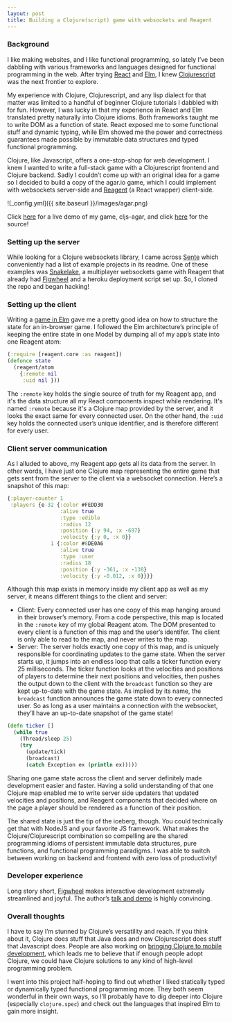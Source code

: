 ```yaml
---
layout: post
title: Building a Clojure(script) game with websockets and Reagent
---
```


### Background

I like making websites, and I like functional programming, so lately I’ve been dabbling with various frameworks and languages designed for functional programming in the web. After trying [React](https://facebook.github.io/react/) and [Elm](http://elm-lang.org/), I knew [Clojurescript](http://clojurescript.org/) was the next frontier to explore.

My experience with Clojure, Clojurescript, and any lisp dialect for that matter was limited to a handful of beginner Clojure tutorials I dabbled with for fun. However, I was lucky in that my experience in React and Elm translated pretty naturally into Clojure idioms. Both frameworks taught me to write DOM as a function of state. React exposed me to some functional stuff and dynamic typing, while Elm showed me the power and correctness guarantees made possible by immutable data structures and typed functional programming.

Clojure, like Javascript, offers a one-stop-shop for web development. I knew I wanted to write a full-stack game with a Clojurescript frontend and Clojure backend. Sadly I couldn’t come up with an original idea for a game so I decided to build a copy of the agar.io game, which I could implement with websockets server-side and [Reagent](https://reagent-project.github.io/) (a React wrapper) client-side.

![_config.yml]({{ site.baseurl }}/images/agar.png)

Click [here](https://dianjin.github.io/cljs-agar/) for a live demo of my game, cljs-agar, and click [here](https://github.com/dianjin/cljs-agar) for the source!

### Setting up the server
While looking for a Clojure websockets library, I came across [Sente](https://github.com/ptaoussanis/sente) which conveniently had a list of example projects in its readme. One of these examples was [Snakelake](https://github.com/timothypratley/snakelake), a multiplayer websockets game with Reagent that already had [Figwheel](https://github.com/bhauman/lein-figwheel) and a heroku deployment script set up. So, I cloned the repo and began hacking!

### Setting up the client

Writing a [game in Elm](https://github.com/dianjin/elm-nyan) gave me a pretty good idea on how to structure the state for an in-browser game. I followed the Elm architecture’s principle of keeping the entire state in one Model by dumping all of my app’s state into one Reagent atom:

```clojure
(:require [reagent.core :as reagent])
(defonce state
  (reagent/atom
    {:remote nil
     :uid nil }))
```

The `:remote` key holds the single source of truth for my Reagent app, and it's the data structure all my React components inspect while rendering. It's named `:remote` because it's a Clojure map provided by the server, and it looks the exact same for every connected user. On the other hand, the `:uid` key holds the connected user’s unique identifier, and is therefore different for every user.

### Client server communication

As I alluded to above, my Reagent app gets all its data from the server. In other words, I have just one Clojure map representing the entire game that gets sent from the server to the client via a websocket connection. Here’s a snapshot of this map:

```clojure
{:player-counter 1
 :players {e-32 {:color #FEDD30
                 :alive true
                 :type :edible
                 :radius 12
                 :position {:y 94, :x -697}
                 :velocity {:y 0, :x 0}}
              1 {:color #8DE0A6
                 :alive true
                 :type :user
                 :radius 18
                 :position {:y -361, :x -138}
                 :velocity {:y -0.012, :x 0}}}}
````

Although this map exists in memory inside my client app as well as my server, it means different things to the client and server:

* Client: Every connected user has one copy of this map hanging around in their browser’s memory. From a code perspective, this map is located in the `:remote` key of my global Reagent atom. The DOM presented to every client is a function of this map and the user’s identifer. The client is only able to read to the map, and never writes to the map.
* Server: The server holds exactly one copy of this map, and is uniquely responsible for coordinating updates to the game state. When the server starts up, it jumps into an endless loop that calls a ticker function every 25 milliseconds. The ticker function looks at the velocities and positions of players to determine their next positions and velocities, then pushes the output down to the client with the `broadcast` function so they are kept up-to-date with the game state. As implied by its name, the `broadcast` function announces the game state down to every connected user. So as long as a user maintains a connection with the websocket, they’ll have an up-to-date snapshot of the game state!

```clojure
(defn ticker []
  (while true
    (Thread/sleep 25)
    (try
      (update/tick)
      (broadcast)
      (catch Exception ex (println ex)))))
```

Sharing one game state across the client and server definitely made development easier and faster. Having a solid understanding of that one Clojure map enabled me to write server side updaters that updated velocities and positions, and Reagent components that decided where on the page a player should be rendered as a function of their position.

The shared state is just the tip of the iceberg, though. You could technically get that with NodeJS and your favorite JS framework. What makes the Clojure/Clojurescript combination so compelling are the shared programming idioms of persistent immutable data structures, pure functions, and functional programming paradigms. I was able to switch  between working on backend and frontend with zero loss of productivity!

### Developer experience

Long story short, [Figwheel](https://github.com/bhauman/lein-figwheel) makes interactive development extremely streamlined and joyful. The author’s [talk and demo](https://www.youtube.com/watch?v=j-kj2qwJa_E) is highly convincing.

### Overall thoughts

I have to say I’m stunned by Clojure’s versatility and reach. If you think about it, Clojure does stuff that Java does and now Clojurescript does stuff that Javascript does. People are also working on [bringing Clojure to mobile development](http://cljsrn.org/), which leads me to believe that if enough people adopt Clojure, we could have Clojure solutions to any kind of high-level programming problem.

I went into this project half-hoping to find out whether I liked statically typed or dynamically typed functional programming more. They both seem wonderful in their own ways, so I’ll probably have to dig deeper into Clojure (especially `clojure.spec`) and check out the languages that inspired Elm to gain more insight.
